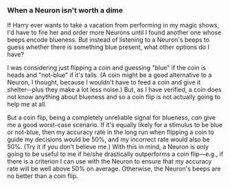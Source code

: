 ### When a Neuron isn't worth a dime

If Harry ever wants to take a vacation from performing in my magic shows, I'd have to fire her and order more Neurons until I found another one whose beeps encode blueness. But instead of listening to a Neuron's beeps to guess whether there is something blue present, what other options do I have?

I was considering just flipping a coin and guessing "blue" if the coin is heads and "not-blue" if it's tails. (A coin might be a good alternative to a Neuron, I thought, because I wouldn't have to feed a coin and give it shelter--plus they make a lot less noise.) But, as I have verified, a coin does not know anything about blueness and so a coin flip is not actually going to help me at all.

But a coin flip, being a completely unreliable signal for blueness, _can_ give me a good worst-case scenario. If it's equally likely for a stimulus to be blue or not-blue, then my accuracy rate in the long run when flipping a coin to guide my decisions would be 50%, and my incorrect rate would also be 50%. (Try it if you don't believe me.) With this in mind, a Neuron is only going to be useful to me if he/she drastically outperforms a coin flip&mdash;e.g., if there is a criterion I can use with the Neuron to ensure that my accuracy rate will be well above 50% on average. Otherwise, the Neuron's beeps are no better than a coin flip.

